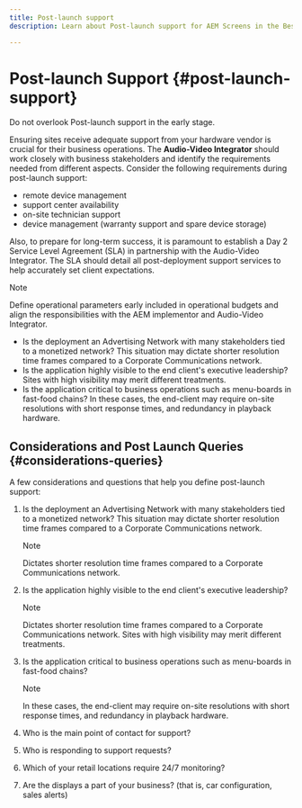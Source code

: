 ```yaml
---
title: Post-launch support
description: Learn about Post-launch support for AEM Screens in the Best Practices Guide.

---
```


# Post-launch Support {#post-launch-support}

Do not overlook Post-launch support in the early stage. 

Ensuring sites receive adequate support from your hardware vendor is crucial for their business operations. The **Audio-Video Integrator** should work closely with business stakeholders and identify the requirements needed from different aspects.
Consider the following requirements during post-launch support:

* remote device management
* support center availability
* on-site technician support
* device management (warranty support and spare device storage)

Also, to prepare for long-term success, it is paramount to establish a Day 2 Service Level Agreement (SLA) in partnership with the Audio-Video Integrator. The SLA should detail all post-deployment support services to help accurately set client expectations.

>[!NOTE]
>
>Define operational parameters early included in operational budgets and align the responsibilities with the AEM implementor and Audio-Video Integrator.
>
>* Is the deployment an Advertising Network with many stakeholders tied to a monetized network? This situation may dictate shorter resolution time frames compared to a Corporate Communications network.
>* Is the application highly visible to the end client's executive leadership? Sites with high visibility may merit different treatments.
>* Is the application critical to business operations such as menu-boards in fast-food chains? In these cases, the end-client may require on-site resolutions with short response times, and redundancy in playback hardware.

## Considerations and Post Launch Queries {#considerations-queries}

A few considerations and questions that help you define post-launch support:

1. Is the deployment an Advertising Network with many stakeholders tied to a monetized network? This situation may dictate shorter resolution time frames compared to a Corporate Communications network.
  
   >[!NOTE]
   >
   >Dictates shorter resolution time frames compared to a Corporate Communications network.

1. Is the application highly visible to the end client's executive leadership? 

   >[!NOTE]
   >
   >Dictates shorter resolution time frames compared to a Corporate Communications network. Sites with high visibility may merit different treatments.

1. Is the application critical to business operations such as menu-boards in fast-food chains? 

   >[!NOTE]
   >
   >In these cases, the end-client may require on-site resolutions with short response times, and redundancy in playback hardware.

1. Who is the main point of contact for support?

1. Who is responding to support requests?

1. Which of your retail locations require 24/7 monitoring?

1. Are the displays a part of your business? (that is, car configuration, sales alerts)
